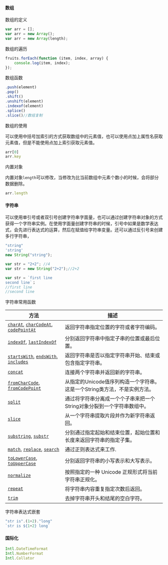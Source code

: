 #### 数组

数组的定义

```javascript
var arr = [];
var arr = new Array();
var arr = new Array(length);
```

数组的遍历

```javascript
fruits.forEach(function (item, index, array) {
    console.log(item, index);
});
```

数组函数

```javascript
.push(element)
.pop()
.shift()
.unshift(element)
.indexof(element)
.splice()
.slice()//数组复制
```

数组的使用

可以使用中括号加索引的方式获取数组中的元素值，也可以使用点加上属性名获取元素值，但是不能使用点加上索引获取元素值。

```javascript
arr[0]
arr.key
```

内置对象

内置对象`length`可以修改，当修改为比当前数组中元素个数小的时候，会将部分数据删除。

```javascript
arr.length
```

#### 字符串

可以使用单引号或者双引号创建字符串字面量，也可以通过创建字符串对象的方式获得一个字符串实例。在使用字面量创建字符串的时候，引号中如果是数学表达式，会先进行表达式的运算，然后在赋值给字符串变量。还可以通过反引号来创建多行字符串，

```javascript
"string"
'string'
new String("string");

var str = "2+2"; //4
var str = new String("2+2");//2+2

var str = `first line
second line`；
//first line
//second line
```

字符串常用函数

| 方法                                                         | 描述                                                         |
| ------------------------------------------------------------ | ------------------------------------------------------------ |
| [`charAt`](https://developer.mozilla.org/zh-CN/docs/Web/JavaScript/Reference/Global_Objects/String/charAt), [`charCodeAt`](https://developer.mozilla.org/zh-CN/docs/Web/JavaScript/Reference/Global_Objects/String/charCodeAt), [`codePointAt`](https://developer.mozilla.org/zh-CN/docs/Web/JavaScript/Reference/Global_Objects/String/codePointAt) | 返回字符串指定位置的字符或者字符编码。                       |
| [`indexOf`](https://developer.mozilla.org/zh-CN/docs/Web/JavaScript/Reference/Global_Objects/String/indexOf), [`lastIndexOf`](https://developer.mozilla.org/zh-CN/docs/Web/JavaScript/Reference/Global_Objects/String/lastIndexOf) | 分别返回字符串中指定子串的位置或最后位置。                   |
| [`startsWith`](https://developer.mozilla.org/zh-CN/docs/Web/JavaScript/Reference/Global_Objects/String/startsWith), [`endsWith`](https://developer.mozilla.org/zh-CN/docs/Web/JavaScript/Reference/Global_Objects/String/endsWith), [`includes`](https://developer.mozilla.org/zh-CN/docs/Web/JavaScript/Reference/Global_Objects/String/includes) | 返回字符串是否以指定字符串开始、结束或包含指定字符串。       |
| [`concat`](https://developer.mozilla.org/zh-CN/docs/Web/JavaScript/Reference/Global_Objects/String/concat) | 连接两个字符串并返回新的字符串。                             |
| [`fromCharCode`](https://developer.mozilla.org/zh-CN/docs/Web/JavaScript/Reference/Global_Objects/String/fromCharCode), [`fromCodePoint`](https://developer.mozilla.org/zh-CN/docs/Web/JavaScript/Reference/Global_Objects/String/fromCodePoint) | 从指定的Unicode值序列构造一个字符串。这是一个String类方法，不是实例方法。 |
| [`split`](https://developer.mozilla.org/zh-CN/docs/Web/JavaScript/Reference/Global_Objects/String/split) | 通过将字符串分离成一个个子串来把一个String对象分裂到一个字符串数组中。 |
| [`slice`](https://developer.mozilla.org/zh-CN/docs/Web/JavaScript/Reference/Global_Objects/String/slice) | 从一个字符串提取片段并作为新字符串返回。                     |
| [`substring`](https://developer.mozilla.org/zh-CN/docs/Web/JavaScript/Reference/Global_Objects/String/substring), [`substr`](https://developer.mozilla.org/zh-CN/docs/Web/JavaScript/Reference/Global_Objects/String/substr) | 分别通过指定起始和结束位置，起始位置和长度来返回字符串的指定子集。 |
| [`match`](https://developer.mozilla.org/zh-CN/docs/Web/JavaScript/Reference/Global_Objects/String/match), [`replace`](https://developer.mozilla.org/zh-CN/docs/Web/JavaScript/Reference/Global_Objects/String/replace), [`search`](https://developer.mozilla.org/zh-CN/docs/Web/JavaScript/Reference/Global_Objects/String/search) | 通过正则表达式来工作.                                        |
| [`toLowerCase`](https://developer.mozilla.org/zh-CN/docs/Web/JavaScript/Reference/Global_Objects/String/toLowerCase), [`toUpperCase`](https://developer.mozilla.org/zh-CN/docs/Web/JavaScript/Reference/Global_Objects/String/toUpperCase) | 分别返回字符串的小写表示和大写表示。                         |
| [`normalize`](https://developer.mozilla.org/zh-CN/docs/Web/JavaScript/Reference/Global_Objects/String/normalize) | 按照指定的一种 Unicode 正规形式将当前字符串正规化。          |
| [`repeat`](https://developer.mozilla.org/zh-CN/docs/Web/JavaScript/Reference/Global_Objects/String/repeat) | 将字符串内容重复指定次数后返回。                             |
| [`trim`](https://developer.mozilla.org/zh-CN/docs/Web/JavaScript/Reference/Global_Objects/String/trim) | 去掉字符串开头和结尾的空白字符。                             |

字符串表达式嵌套

```javascript
"str is".(1+2)."long"
`str is ${1+2} long`
```

#### 国际化

```javascript
Intl.DateTimeFormat
Intl.NumberFormat
Intl.Collator
```

